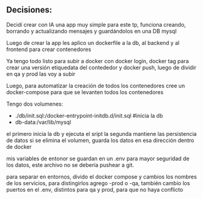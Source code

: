 ## Decisiones:

Decidí crear con IA una app muy simple para este tp, funciona creando, borrando y actualizando mensajes y guardándolos en una DB mysql

Luego de crear la app les aplico un dockerfile a la db, al backend y al frontend para crear contenedores

Ya tengo todo listo para subir a docker con docker login, docker tag para crear una versión etiquedata del contededor y docker push, luego de dividir en qa y prod las voy a subir

Luego, para automatizar la creación de todos los contenedores cree un docker-compose para que se levanten todos los contenedores

Tengo dos volumenes:
- ./db/init.sql:/docker-entrypoint-initdb.d/init.sql #inicia la db
- db-data:/var/lib/mysql

el primero inicia la db y ejecuta el sript
la segunda mantiene las persistencia de datos si se elimina el volumen, guarda los datos en esa dirección dentro de docker


mis variables de entonor se guardan en un .env para mayor seguridad de los datos, este archivo no se debería pushear a git.

para separar en entornos, divido el docker compose y cambios los nombres de los servicios, para distingirlos agrego -prod o -qa, también cambio los puertos en el .env, distintos para qa y prod, para que no haya conflicto




